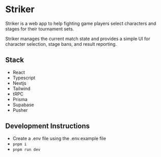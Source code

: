 # Striker

Striker is a web app to help fighting game players select characters and stages for their tournament sets. 

Striker manages the current match state and provides a simple UI for character selection, stage bans, and result reporting.

## Stack

- React
- Typescript
- Nextjs
- Tailwind
- tRPC
- Prisma
- Supabase
- Pusher

## Development Instructions

- Create a .env file using the .env.example file
- `pnpm i`
- `pnpm run dev`
